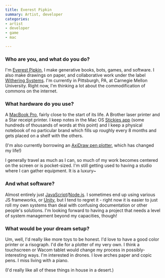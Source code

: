 ```yaml
---
title: Everest Pipkin
summary: Artist, developer
categories:
- artist
- developer
- game
- mac

---
```


### Who are you, and what do you do?

I'm [Everest Pipkin](http://everest-pipkin.com "Everest's website."), I make generative books, bots, games, and software. I also make drawings on paper, and collaborative work under the label [Withering Systems](http://withering.systems/ "Everest's collaborative group"). I'm currently in Pittsburgh, PA, at Carnegie Mellon University. Right now, I'm thinking a lot about the commodification of commons on the internet.

### What hardware do you use?

A [MacBook Pro][macbook-pro], fairly close to the start of its life. A Brother laser printer and a Star receipt printer. I keep notes in the Mac OS [Stickies app][stickies] (some hundreds of thousands of words at this point) and I keep a physical notebook of no particular brand which fills up roughly every 8 months and gets placed on a shelf with the others.

(I'm also currently borrowing an [AxiDraw pen plotter][axidraw], which has changed my life!)

I generally travel as much as I can, so much of my work becomes centered on the screen or is pocket-sized. I'm still getting used to having a studio where I can gather equipment. It is a luxury~

### And what software?

Almost entirely just [JavaScript][]/[Node.js][node.js]. I sometimes end up using various JS frameworks, or [Unity][], but I tend to regret it - right now it is easier to just roll my own systems than deal with confusing documentation or other people's solutions. I'm looking forward to having a project that needs a level of system management beyond my capacities, though!

### What would be your dream setup?

Um, well, I'd really like more toys to be honest. I'd love to have a good color printer or a risograph. I'd die for a plotter of my very own. I think a touchscreen or Wacom tablet would change my process in possibly-interesting ways. I'm interested in drones. I love arches paper and copic pens. I miss living with a piano.

(I'd really like all of these things in house in a desert.)

[axidraw]: https://www.axidraw.com/ "A drawing machine."
[macbook-pro]: https://www.apple.com/macbook-pro/ "A laptop."
[javascript]: https://en.wikipedia.org/wiki/JavaScript "An interpreted scripting language."
[node.js]: https://nodejs.org/en/ "A Javascript application platform."
[stickies]: https://en.wikipedia.org/wiki/Stickies_(software) "Desktop note software for the Mac."
[unity]: https://unity3d.com/unity/ "A cross-platform game development tool."
